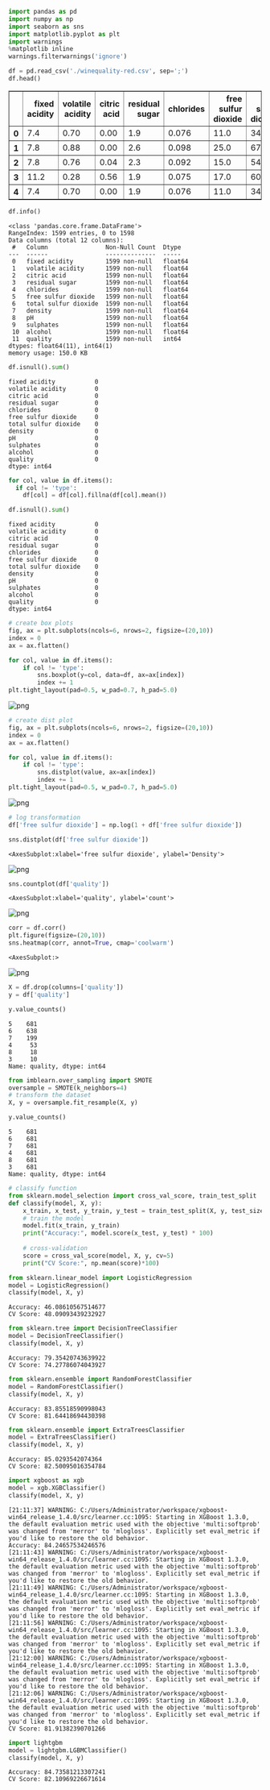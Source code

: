 ```python
import pandas as pd
import numpy as np
import seaborn as sns
import matplotlib.pyplot as plt
import warnings
%matplotlib inline
warnings.filterwarnings('ignore')
```


```python
df = pd.read_csv('./winequality-red.csv', sep=';')
df.head()
```




<div>
<style scoped>
    .dataframe tbody tr th:only-of-type {
        vertical-align: middle;
    }

    .dataframe tbody tr th {
        vertical-align: top;
    }

    .dataframe thead th {
        text-align: right;
    }
</style>
<table border="1" class="dataframe">
  <thead>
    <tr style="text-align: right;">
      <th></th>
      <th>fixed acidity</th>
      <th>volatile acidity</th>
      <th>citric acid</th>
      <th>residual sugar</th>
      <th>chlorides</th>
      <th>free sulfur dioxide</th>
      <th>total sulfur dioxide</th>
      <th>density</th>
      <th>pH</th>
      <th>sulphates</th>
      <th>alcohol</th>
      <th>quality</th>
    </tr>
  </thead>
  <tbody>
    <tr>
      <th>0</th>
      <td>7.4</td>
      <td>0.70</td>
      <td>0.00</td>
      <td>1.9</td>
      <td>0.076</td>
      <td>11.0</td>
      <td>34.0</td>
      <td>0.9978</td>
      <td>3.51</td>
      <td>0.56</td>
      <td>9.4</td>
      <td>5</td>
    </tr>
    <tr>
      <th>1</th>
      <td>7.8</td>
      <td>0.88</td>
      <td>0.00</td>
      <td>2.6</td>
      <td>0.098</td>
      <td>25.0</td>
      <td>67.0</td>
      <td>0.9968</td>
      <td>3.20</td>
      <td>0.68</td>
      <td>9.8</td>
      <td>5</td>
    </tr>
    <tr>
      <th>2</th>
      <td>7.8</td>
      <td>0.76</td>
      <td>0.04</td>
      <td>2.3</td>
      <td>0.092</td>
      <td>15.0</td>
      <td>54.0</td>
      <td>0.9970</td>
      <td>3.26</td>
      <td>0.65</td>
      <td>9.8</td>
      <td>5</td>
    </tr>
    <tr>
      <th>3</th>
      <td>11.2</td>
      <td>0.28</td>
      <td>0.56</td>
      <td>1.9</td>
      <td>0.075</td>
      <td>17.0</td>
      <td>60.0</td>
      <td>0.9980</td>
      <td>3.16</td>
      <td>0.58</td>
      <td>9.8</td>
      <td>6</td>
    </tr>
    <tr>
      <th>4</th>
      <td>7.4</td>
      <td>0.70</td>
      <td>0.00</td>
      <td>1.9</td>
      <td>0.076</td>
      <td>11.0</td>
      <td>34.0</td>
      <td>0.9978</td>
      <td>3.51</td>
      <td>0.56</td>
      <td>9.4</td>
      <td>5</td>
    </tr>
  </tbody>
</table>
</div>




```python
df.info()
```

    <class 'pandas.core.frame.DataFrame'>
    RangeIndex: 1599 entries, 0 to 1598
    Data columns (total 12 columns):
     #   Column                Non-Null Count  Dtype  
    ---  ------                --------------  -----  
     0   fixed acidity         1599 non-null   float64
     1   volatile acidity      1599 non-null   float64
     2   citric acid           1599 non-null   float64
     3   residual sugar        1599 non-null   float64
     4   chlorides             1599 non-null   float64
     5   free sulfur dioxide   1599 non-null   float64
     6   total sulfur dioxide  1599 non-null   float64
     7   density               1599 non-null   float64
     8   pH                    1599 non-null   float64
     9   sulphates             1599 non-null   float64
     10  alcohol               1599 non-null   float64
     11  quality               1599 non-null   int64  
    dtypes: float64(11), int64(1)
    memory usage: 150.0 KB
    


```python
df.isnull().sum()
```




    fixed acidity           0
    volatile acidity        0
    citric acid             0
    residual sugar          0
    chlorides               0
    free sulfur dioxide     0
    total sulfur dioxide    0
    density                 0
    pH                      0
    sulphates               0
    alcohol                 0
    quality                 0
    dtype: int64




```python
for col, value in df.items():
  if col != 'type':
    df[col] = df[col].fillna(df[col].mean())
```


```python
df.isnull().sum()
```




    fixed acidity           0
    volatile acidity        0
    citric acid             0
    residual sugar          0
    chlorides               0
    free sulfur dioxide     0
    total sulfur dioxide    0
    density                 0
    pH                      0
    sulphates               0
    alcohol                 0
    quality                 0
    dtype: int64




```python
# create box plots
fig, ax = plt.subplots(ncols=6, nrows=2, figsize=(20,10))
index = 0
ax = ax.flatten()

for col, value in df.items():
    if col != 'type':
        sns.boxplot(y=col, data=df, ax=ax[index])
        index += 1
plt.tight_layout(pad=0.5, w_pad=0.7, h_pad=5.0)
```


    
![png](images/output_6_0.png)
    



```python
# create dist plot
fig, ax = plt.subplots(ncols=6, nrows=2, figsize=(20,10))
index = 0
ax = ax.flatten()

for col, value in df.items():
    if col != 'type':
        sns.distplot(value, ax=ax[index])
        index += 1
plt.tight_layout(pad=0.5, w_pad=0.7, h_pad=5.0)
```


    
![png](images/output_7_0.png)
    



```python
# log transformation
df['free sulfur dioxide'] = np.log(1 + df['free sulfur dioxide'])
```


```python
sns.distplot(df['free sulfur dioxide'])
```




    <AxesSubplot:xlabel='free sulfur dioxide', ylabel='Density'>




    
![png](images/output_9_1.png)
    



```python
sns.countplot(df['quality'])
```




    <AxesSubplot:xlabel='quality', ylabel='count'>




    
![png](images/output_10_1.png)
    



```python
corr = df.corr()
plt.figure(figsize=(20,10))
sns.heatmap(corr, annot=True, cmap='coolwarm')
```




    <AxesSubplot:>




    
![png](images/output_11_1.png)
    



```python
X = df.drop(columns=['quality'])
y = df['quality']
```


```python
y.value_counts()
```




    5    681
    6    638
    7    199
    4     53
    8     18
    3     10
    Name: quality, dtype: int64




```python
from imblearn.over_sampling import SMOTE
oversample = SMOTE(k_neighbors=4)
# transform the dataset
X, y = oversample.fit_resample(X, y)

y.value_counts()
```




    5    681
    6    681
    7    681
    4    681
    8    681
    3    681
    Name: quality, dtype: int64




```python
# classify function
from sklearn.model_selection import cross_val_score, train_test_split
def classify(model, X, y):
    x_train, x_test, y_train, y_test = train_test_split(X, y, test_size=0.25, random_state=42)
    # train the model
    model.fit(x_train, y_train)
    print("Accuracy:", model.score(x_test, y_test) * 100)
    
    # cross-validation
    score = cross_val_score(model, X, y, cv=5)
    print("CV Score:", np.mean(score)*100)
```


```python
from sklearn.linear_model import LogisticRegression
model = LogisticRegression()
classify(model, X, y)
```

    Accuracy: 46.08610567514677
    CV Score: 48.09093439232927
    


```python
from sklearn.tree import DecisionTreeClassifier
model = DecisionTreeClassifier()
classify(model, X, y)
```

    Accuracy: 79.35420743639922
    CV Score: 74.27786074043927
    


```python
from sklearn.ensemble import RandomForestClassifier
model = RandomForestClassifier()
classify(model, X, y)
```

    Accuracy: 83.85518590998043
    CV Score: 81.64418694430398
    


```python
from sklearn.ensemble import ExtraTreesClassifier
model = ExtraTreesClassifier()
classify(model, X, y)
```

    Accuracy: 85.0293542074364
    CV Score: 82.50095016354784
    


```python
import xgboost as xgb
model = xgb.XGBClassifier()
classify(model, X, y)
```

    [21:11:37] WARNING: C:/Users/Administrator/workspace/xgboost-win64_release_1.4.0/src/learner.cc:1095: Starting in XGBoost 1.3.0, the default evaluation metric used with the objective 'multi:softprob' was changed from 'merror' to 'mlogloss'. Explicitly set eval_metric if you'd like to restore the old behavior.
    Accuracy: 84.24657534246576
    [21:11:43] WARNING: C:/Users/Administrator/workspace/xgboost-win64_release_1.4.0/src/learner.cc:1095: Starting in XGBoost 1.3.0, the default evaluation metric used with the objective 'multi:softprob' was changed from 'merror' to 'mlogloss'. Explicitly set eval_metric if you'd like to restore the old behavior.
    [21:11:49] WARNING: C:/Users/Administrator/workspace/xgboost-win64_release_1.4.0/src/learner.cc:1095: Starting in XGBoost 1.3.0, the default evaluation metric used with the objective 'multi:softprob' was changed from 'merror' to 'mlogloss'. Explicitly set eval_metric if you'd like to restore the old behavior.
    [21:11:56] WARNING: C:/Users/Administrator/workspace/xgboost-win64_release_1.4.0/src/learner.cc:1095: Starting in XGBoost 1.3.0, the default evaluation metric used with the objective 'multi:softprob' was changed from 'merror' to 'mlogloss'. Explicitly set eval_metric if you'd like to restore the old behavior.
    [21:12:00] WARNING: C:/Users/Administrator/workspace/xgboost-win64_release_1.4.0/src/learner.cc:1095: Starting in XGBoost 1.3.0, the default evaluation metric used with the objective 'multi:softprob' was changed from 'merror' to 'mlogloss'. Explicitly set eval_metric if you'd like to restore the old behavior.
    [21:12:06] WARNING: C:/Users/Administrator/workspace/xgboost-win64_release_1.4.0/src/learner.cc:1095: Starting in XGBoost 1.3.0, the default evaluation metric used with the objective 'multi:softprob' was changed from 'merror' to 'mlogloss'. Explicitly set eval_metric if you'd like to restore the old behavior.
    CV Score: 81.91382390701266
    


```python
import lightgbm 
model = lightgbm.LGBMClassifier()
classify(model, X, y)
```

    Accuracy: 84.73581213307241
    CV Score: 82.10969226671614
    
